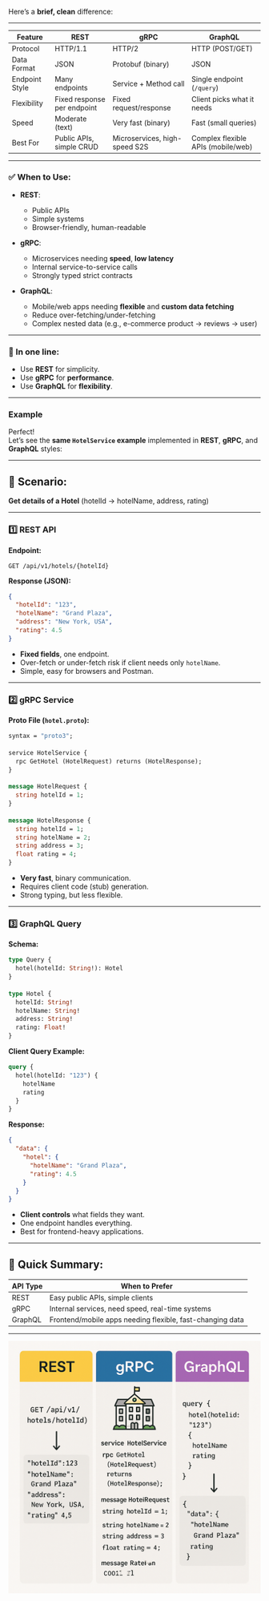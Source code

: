Here’s a **brief, clean** difference:

---

| Feature       | REST                        | gRPC                       | GraphQL                   |
|---------------|------------------------------|-----------------------------|----------------------------|
| Protocol      | HTTP/1.1                     | HTTP/2                     | HTTP (POST/GET)            |
| Data Format   | JSON                         | Protobuf (binary)           | JSON                      |
| Endpoint Style| Many endpoints               | Service + Method call       | Single endpoint (`/query`) |
| Flexibility   | Fixed response per endpoint  | Fixed request/response      | Client picks what it needs |
| Speed         | Moderate (text)              | Very fast (binary)          | Fast (small queries)       |
| Best For      | Public APIs, simple CRUD     | Microservices, high-speed S2S | Complex flexible APIs (mobile/web) |

---

### ✅ When to Use:

- **REST**:  
  - Public APIs
  - Simple systems
  - Browser-friendly, human-readable

- **gRPC**:  
  - Microservices needing **speed**, **low latency**
  - Internal service-to-service calls
  - Strongly typed strict contracts

- **GraphQL**:  
  - Mobile/web apps needing **flexible** and **custom data fetching**
  - Reduce over-fetching/under-fetching
  - Complex nested data (e.g., e-commerce product → reviews → user)

---

### 🎯 In one line:
- Use **REST** for simplicity.  
- Use **gRPC** for **performance**.  
- Use **GraphQL** for **flexibility**.

---

### Example

Perfect!  
Let’s see the **same `HotelService` example** implemented in **REST**, **gRPC**, and **GraphQL** styles:

---

## 🏨 Scenario:
**Get details of a Hotel** (hotelId → hotelName, address, rating)

---

### 1️⃣ **REST API**

**Endpoint:**  
```
GET /api/v1/hotels/{hotelId}
```

**Response (JSON):**
```json
{
  "hotelId": "123",
  "hotelName": "Grand Plaza",
  "address": "New York, USA",
  "rating": 4.5
}
```

- **Fixed fields**, one endpoint.
- Over-fetch or under-fetch risk if client needs only `hotelName`.
- Simple, easy for browsers and Postman.

---

### 2️⃣ **gRPC Service**

**Proto File (`hotel.proto`):**
```proto
syntax = "proto3";

service HotelService {
  rpc GetHotel (HotelRequest) returns (HotelResponse);
}

message HotelRequest {
  string hotelId = 1;
}

message HotelResponse {
  string hotelId = 1;
  string hotelName = 2;
  string address = 3;
  float rating = 4;
}
```

- **Very fast**, binary communication.
- Requires client code (stub) generation.
- Strong typing, but less flexible.

---

### 3️⃣ **GraphQL Query**

**Schema:**
```graphql
type Query {
  hotel(hotelId: String!): Hotel
}

type Hotel {
  hotelId: String!
  hotelName: String!
  address: String!
  rating: Float!
}
```

**Client Query Example:**
```graphql
query {
  hotel(hotelId: "123") {
    hotelName
    rating
  }
}
```

**Response:**
```json
{
  "data": {
    "hotel": {
      "hotelName": "Grand Plaza",
      "rating": 4.5
    }
  }
}
```

- **Client controls** what fields they want.
- One endpoint handles everything.
- Best for frontend-heavy applications.

---

## 🧠 Quick Summary:
| API Type  | When to Prefer         |
|-----------|-------------------------|
| REST      | Easy public APIs, simple clients |
| gRPC      | Internal services, need speed, real-time systems |
| GraphQL   | Frontend/mobile apps needing flexible, fast-changing data |

---

![API Comparison Diff](REST_GRPC_GRAPHQL/RestVsGrpcVsGraphQl.png)